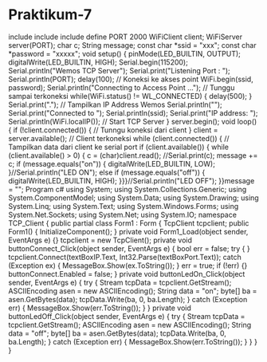 # Praktikum-7
include
include
include
define PORT 2000
WiFiClient client; 
WiFiServer server(PORT); 
char c;
String message;
const char *ssid = "xxx";
const char *password = "xxxxx"; 
void setup() 
{
pinMode(LED_BUILTIN, OUTPUT);
digitalWrite(LED_BUILTIN, HIGH); 
Serial.begin(115200); 
Serial.println("Wemos TCP Server"); 
Serial.print("Listening Port : "); 
Serial.println(PORT); delay(100);
// Koneksi ke akses point WiFi.begin(ssid, password);
Serial.println("Connecting to Access Point ..."); // Tunggu sampai terkoneksi while(WiFi.status() != WL_CONNECTED) 
{
delay(500);
}
Serial.print("."); // Tampilkan IP Address Wemos 
Serial.println(""); 
Serial.print("Connected to "); 
Serial.println(ssid); 
Serial.print("IP address: "); 
Serial.println(WiFi.localIP()); // Start TCP Server } server.begin();
void loop() 
{
if (!client.connected()) 
{
// Tunngu koneksi dari client } client = server.available(); // Client terkoneksi while (client.connected()) {
// Tampilkan data dari client ke serial port if (client.available()) 
{
while (client.available() > 0) { c = (char)client.read(); //Serial.print(c); message += c;
if (message.equals("on")) 
{ 
digitalWrite(LED_BUILTIN, LOW);
}//Serial.println("LED ON");
else if (message.equals("off")) 
{ 
digitalWrite(LED_BUILTIN, HIGH);
}}}//Serial.println("LED OFF");
}}message = "";
Program c# using System;
using System.Collections.Generic; using System.ComponentModel; using System.Data; using System.Drawing; using System.Linq; using System.Text; using System.Windows.Forms; using System.Net.Sockets; using System.Net; using System.IO;
namespace TCP_Client
{ 
public partial class Form1 : Form { TcpClient tcpclient;
public Form1()
{ 
InitializeComponent(); 
}
private void Form1_Load(object sender, EventArgs e) {} tcpclient = new TcpClient();
private void buttonConnect_Click(object sender, EventArgs e) { bool err = false; try {
} 
tcpclient.Connect(textBoxIP.Text, Int32.Parse(textBoxPort.Text)); catch (Exception ex) { MessageBox.Show(ex.ToString()); } err = true; if (!err)
{} buttonConnect.Enabled = false;
}
private void buttonLedOn_Click(object sender, EventArgs e)
{ 
try
{ 
Stream tcpData = tcpclient.GetStream(); ASCIIEncoding asen = new ASCIIEncoding(); String data = "on";
byte[] ba = asen.GetBytes(data); 
tcpData.Write(ba, 0, ba.Length); 
} 
catch (Exception err)
{ 
MessageBox.Show(err.ToString());
} }
private void buttonLedOff_Click(object sender, EventArgs e)
{ 
try
{ 
Stream tcpData = tcpclient.GetStream(); 
ASCIIEncoding asen = new ASCIIEncoding(); 
String data = "off"; 
byte[] ba = asen.GetBytes(data); 
tcpData.Write(ba, 0, ba.Length); 
} 
catch (Exception err) 
{ 
MessageBox.Show(err.ToString()); 
} } } }
